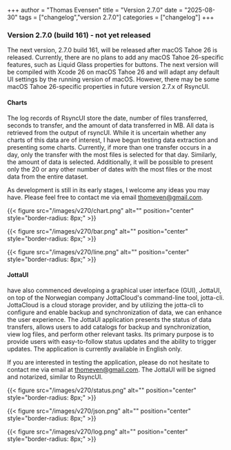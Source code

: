 +++
author = "Thomas Evensen"
title = "Version 2.7.0"
date = "2025-08-30"
tags = ["changelog","version 2.7.0"]
categories = ["changelog"]
+++

### Version 2.7.0 (build 161) - not yet released

The next version, 2.7.0 build 161, will be released after macOS Tahoe 26 is released. Currently, there are no plans to add any macOS Tahoe 26-specific features, such as Liquid Glass properties for buttons. The next version will be compiled with Xcode 26 on macOS Tahoe 26 and will adapt any default UI settings by the running version of macOS. However, there may be some macOS Tahoe 26-specific properties in future version 2.7.x of RsyncUI.

#### Charts

The log records of RsyncUI store the date, number of files transferred, seconds to transfer, and the amount of data transferred in MB. All data is retrieved from the output of rsyncUI. While it is uncertain whether any charts of this data are of interest, I have begun testing data extraction and presenting some charts. Currently, if more than one transfer occurs in a day, only the transfer with the most files is selected for that day. Similarly, the amount of data is selected. Additionally, it will be possible to present only the 20 or any other number of dates with the most files or the most data from the entire dataset.

As development is still in its early stages, I welcome any ideas you may have. Please feel free to contact me via email thomeven@gmail.com.

{{< figure src="/images/v270/chart.png" alt="" position="center" style="border-radius: 8px;" >}}

{{< figure src="/images/v270/bar.png" alt="" position="center" style="border-radius: 8px;" >}}

{{< figure src="/images/v270/line.png" alt="" position="center" style="border-radius: 8px;" >}}

#### JottaUI

 have also commenced developing a graphical user interface (GUI), JottaUI, on top of the Norwegian company JottaCloud's command-line tool, jotta-cli. JottaCloud is a cloud storage provider, and by utilizing the jotta-cli to configure and enable backup and synchronization of data, we can enhance the user experience. The JottaUI application presents the status of data transfers, allows users to add catalogs for backup and synchronization, view log files, and perform other relevant tasks. Its primary purpose is to provide users with easy-to-follow status updates and the ability to trigger updates. The application is currently available in English only.

If you are interested in testing the application, please do not hesitate to contact me via email at thomeven@gmail.com. The JottaUI will be signed and notarized, similar to RsyncUI.

{{< figure src="/images/v270/status.png" alt="" position="center" style="border-radius: 8px;" >}}

{{< figure src="/images/v270/json.png" alt="" position="center" style="border-radius: 8px;" >}}

{{< figure src="/images/v270/log.png" alt="" position="center" style="border-radius: 8px;" >}}
